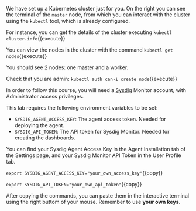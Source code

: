 We have set up a Kubernetes cluster just for you.
On the right you can see the terminal of the `master` node, from which you can interact with the cluster using the `kubectl` tool, which is already configured.

For instance, you can get the details of the cluster executing `kubectl cluster-info`{{execute}}

You can view the nodes in the cluster with the command `kubectl get nodes`{{execute}}

You should see 2 nodes: one master and a worker.

Check that you are admin: `kubectl auth can-i create node`{{execute}}

In order to follow this course, you will need a [Sysdig](http://sysdig.com/) Monitor account, with Administrator access privileges.

This lab requires the following environment variables to be set:

- `SYSDIG_AGENT_ACCESS_KEY`: The agent access token. Needed for deploying the agent.
- `SYSDIG_API_TOKEN`: The API token for Sysdig Monitor. Needed for creating the dashboards.

You can find your Sysdig Agent Access Key in the Agent Installation tab of the Settings page, and your Sysdig Monitor API Token in the User Profile tab.

`export SYSDIG_AGENT_ACCESS_KEY="your_own_access_key"`{{copy}}

`export SYSDIG_API_TOKEN="your_own_api_token"`{{copy}}

After copying the commands, you can paste them in the interactive terminal using the right buttom of your mouse.  Remember to use **your own keys**.
